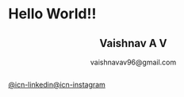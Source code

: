 <h1 class="lg"> Hello World!!</h1>

<div style="text-align: center;">
  <h2 >Vaishnav A V</h2>
  <p>vaishnavav96@gmail.com</p>
  <div style="display: flex; align-items:stretch">
  <p><a href="https://www.linkedin.com/in/vaishnavav99">@icn-linkedin</a></p>
  <p><a href="https://www.instagram.com/vaishnavav99/">@icn-instagram</a></p>
  
</div>



